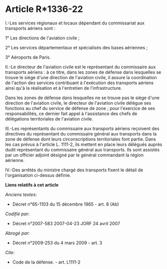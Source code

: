 # Article R*1336-22

I.-Les services régionaux et locaux dépendant du commissariat aux transports aériens sont : 

1° Les directions de l'aviation civile ; 

2° Les services départementaux et spécialisés des bases aériennes ; 

3° Aéroports de Paris. 

II.-Le directeur de l'aviation civile est le représentant du commissaire aux transports aériens : à ce titre, dans les zones
de défense dans lesquelles se trouve le siège d'une direction de l'aviation civile, il assure la coordination de l'action des
services contribuant à l'exécution des transports aériens ainsi qu'à la réalisation et à l'entretien de l'infrastructure. 

Dans les zones de défense dans lesquelles ne se trouve pas le siège d'une direction de l'aviation civile, le directeur de
l'aviation civile délègue ses fonctions au chef du service de défense de zone ; pour l'exercice de ses responsabilités, ce
dernier fait appel à l'assistance des chefs de délégations territoriales de l'aviation civile. 

III.-Les représentants du commissaire aux transports aériens reçoivent des directives du représentant du commissaire général
aux transports dans la zone de défense dont leurs circonscriptions territoriales font partie. Dans les cas prévus à l'article
L. 1111-2, ils mettent en place leurs délégués auprès dudit représentant du commissaire général aux transports. Ils sont
assistés par un officier adjoint désigné par le général commandant la région aérienne. 

IV.-Des arrêtés du ministre chargé des transports fixent le détail de l'organisation ci-dessus définie.

**Liens relatifs à cet article**

_Anciens textes_:

  - Décret n°65-1103 du 15 décembre 1965 - art. 8 (Ab)

_Codifié par_:

  - Décret n°2007-583 2007-04-23 JORF 24 avril 2007

_Abrogé par_:

  - Décret n°2009-253 du 4 mars 2009 - art. 3

_Cite_:

  - Code de la défense. - art. L1111-2
